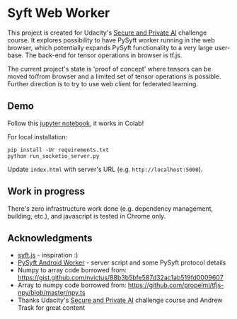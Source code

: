 # Syft Web Worker

This project is created for Udacity's [Secure and Private AI](https://www.udacity.com/course/secure-and-private-ai--ud185) challenge course.
It explores possibility to have PySyft worker running in the web browser, 
which potentially expands PySyft functionality to a very large user-base. 
The back-end for tensor operations in browser is tf.js.

The current project's state is 'proof of concept' where tensors can be moved to/from browser and a limited set of tensor operations is possible. Further direction is to try to use web client for federated learning.

## Demo
Follow this [jupyter notebook](https://github.com/vvmnnnkv/syft-js-worker/blob/master/Syft%20Web%20Client%20Demo.ipynb), it works in Colab!

For local installation:
```
pip install -Ur requirements.txt
python run_socketio_server.py
```
Update `index.html` with server's URL (e.g. `http://localhost:5000`).

## Work in progress
There's zero infrastructure work done (e.g. dependency management, building, etc.), and javascript is tested in Chrome only.

## Acknowledgments
 * [syft.js](https://github.com/OpenMined/syft.js) - inspiration :)
 * [PySyft Android Worker](https://github.com/OpenMined/AndroidWorker) - server script and some PySyft protocol details
 * Numpy to array code borrowed from: https://gist.github.com/nvictus/88b3b5bfe587d32ac1ab519fd0009607
 * Array to numpy code borrowed from: https://github.com/propelml/tfjs-npy/blob/master/npy.ts
 * Thanks Udacity's [Secure and Private AI](https://www.udacity.com/course/secure-and-private-ai--ud185) challenge course and Andrew Trask for great content

